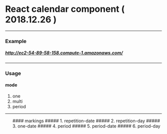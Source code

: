 # React calendar component ( 2018.12.26 )
<hr>

### Example 

#####  <http://ec2-54-89-58-158.compute-1.amazonaws.com/> 

<hr>

### Usage

#### mode
<ol>
  <li>one</li>
  <li>multi</li>
  <li>period</li>
</ol>
 <hr>

<ol>
#### markings
##### 1. repetition-date
##### 2. repetition-day
##### 3. one-date
##### 4. period
##### 5. period-date
##### 6. period-day
  
</ol>
